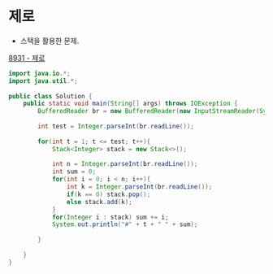 # 제로

* 스택을 활용한 문제.

[8931 - 제로](https://swexpertacademy.com/main/code/problem/problemDetail.do?contestProbId=AW5jBWLq7jwDFATQ&categoryId=AW5jBWLq7jwDFATQ&categoryType=CODE&problemTitle=8931&orderBy=FIRST_REG_DATETIME&selectCodeLang=ALL&select-1=&pageSize=10&pageIndex=1)


```java
import java.io.*;
import java.util.*;
 
public class Solution {
    public static void main(String[] args) throws IOException {
        BufferedReader br = new BufferedReader(new InputStreamReader(System.in));
 
        int test = Integer.parseInt(br.readLine());
 
        for(int t = 1; t <= test; t++){
            Stack<Integer> stack = new Stack<>();
 
            int n = Integer.parseInt(br.readLine());
            int sum = 0;
            for(int i = 0; i < n; i++){
                int k = Integer.parseInt(br.readLine());
                if(k == 0) stack.pop();
                else stack.add(k);
            }
            for(Integer i : stack) sum += i;
            System.out.println("#" + t + " " + sum);
 
        }
 
    }
}
```